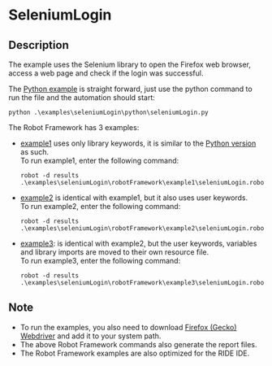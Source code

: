 # SeleniumLogin

## Description
The example uses the Selenium library to open the Firefox web browser, access a web page
and check if the login was successful.

The [Python example](python/seleniumLogin.py) is straight forward, just use
the python command to run the file and the automation should start:
```console 
python .\examples\seleniumLogin\python\seleniumLogin.py
```

The Robot Framework has 3 examples:
- [example1](robotFramework/example1/seleniumLogin.robot) uses only library keywords, it is similar to the [Python version](python/seleniumLogin.py) as such.<br> To run example1, enter the following command:
  ```console
  robot -d results .\examples\seleniumLogin\robotFramework\example1\seleniumLogin.robot
  ```
- [example2](robotFramework/example2/seleniumLogin.robot) is identical with example1, but it also uses user keywords. <br> To run example2, enter the following command:
  ```console
  robot -d results .\examples\seleniumLogin\robotFramework\example2\seleniumLogin.robot
  ```
- [example3](robotFramework/example3/seleniumLogin.robot): is identical with example2, but the user keywords, variables and library imports are moved to their own resource file. <br> To run example3, enter the following command:
  ```console
  robot -d results .\examples\seleniumLogin\robotFramework\example3\seleniumLogin.robot
  ```
## Note
- To run the examples, you also need to download [Firefox (Gecko) Webdriver](https://github.com/mozilla/geckodriver/releases) and add it to your system path.
- The above Robot Framework commands also generate the report files.
- The Robot Framework examples are also optimized for the RIDE IDE.
